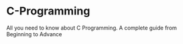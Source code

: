 # C-Programming
 All you need to know about C Programming. A complete guide from Beginning to Advance
